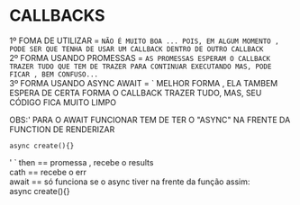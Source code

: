 # CALLBACKS

1º FOMA DE UTILIZAR = `
NÃO É MUITO BOA ... POIS, EM ALGUM MOMENTO , PODE SER QUE TENHA DE USAR UM CALLBACK DENTRO DE OUTRO CALLBACK
`
<br>
2º FORMA USANDO PROMESSAS = `
 AS PROMESSAS ESPERAM O CALLBACK TRAZER TUDO QUE TEM DE TRAZER PARA CONTINUAR EXECUTANDO
 MAS, PODE FICAR , BEM CONFUSO...
`<br>
3º FORMA USANDO ASYNC AWAIT = `
  MELHOR FORMA , ELA TAMBEM ESPERA DE CERTA FORMA O CALLBACK TRAZER TUDO,
  MAS, SEU CÓDIGO FICA MUITO LIMPO<br>
  
  OBS:'
    PARA O AWAIT FUNCIONAR TEM DE TER O "ASYNC" NA FRENTE DA FUNCTION DE RENDERIZAR
    
    async create(){}
  '
`
then == promessa , recebe o results<br>
cath == recebe o err
<br>
await == só funciona se o async tiver na frente da função assim:<br>
async create(){}

